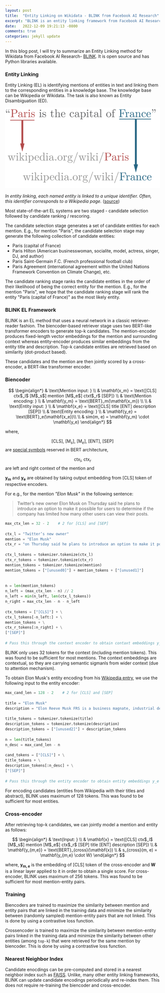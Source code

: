 ```yaml
---
layout: post
title:  "Entity Linking on Wikidata - BLINK from Facebook AI Research"
excerpt: "BLINK is an entity linking framework from Facebook AI Research which implements a classic neural network based retriever-reader architecture for entity linking."
date:   2022-12-09 19:21:13 -0800
comments: true
categories: jekyll update
---
```


In this blog post, I will try to summarize an Entity Linking method for Wikidata from Facebook AI Research- [BLINK][blink-link]. It is open source and has Python libraries available.

### Entity Linking

Entity Linking (EL) is identifying mentions of entities in text and linking them to the corresponding entities in a knowledge base. The knowledge base can be Wikipedia or Wikidata. The task is also known as Entity Disambiguation (ED).

![el-image]

*In entity linking, each named entity is linked to a unique identifier. Often, this identifier corresponds to a Wikipedia page.* ([source](https://en.wikipedia.org/wiki/File:Entity_Linking_-_Short_Example.png))

Most state-of-the-art EL systems are two staged - candidate selection followed by candidate ranking / rescoring. 

The candidate selection stage generates a set of candidate entities for each mention. E.g., for mention "Paris", the candidate selection stage may generate the following collection of candidate entities:

- Paris (capital of France)
- Paris Hilton (American businesswoman, socialite, model, actress, singer, DJ, and author)
- Paris Saint-Germain F.C. (French professional football club)
- Paris Agreement (international agreement within the United Nations Framework Convention on Climate Change), etc.

The candidate ranking stage ranks the candidate entities in the order of their likelihood of being the correct entity for the mention. E.g., for the mention "Paris", we hope that the candidate ranking stage will rank the entity "Paris (capital of France)" as the most likely entity.

### BLINK EL Framework

BLINK is an EL method that uses a neural network in a classic retriever-reader fashion. The biencoder-based retriever stage uses two BERT-like transformer encoders to generate top-k candidates. The mention-encoder produces fixed-length vector embeddings for the mention and surrounding context whereas entity-encoder produces similar embeddings from the entity title and description. Top-k candidate entities are retrieved based on similarity (dot-product based).

These candidates and the mention are then jointly scored by a cross-encoder, a BERT-like transformer encoder.

### Biencoder

<!-- Write a LaTex block that explains how mention and entity encodings are calculated -->
$$
\begin{align*}
& \text{Mention input: } \\
& \mathbf{x_m} = \text{[CLS] ctx$_l$ [M$_s$] mention [M$_e$] ctxt$_r$ [SEP]} \\
& \text{Mention encoding: } \\
& \mathbf{y_m} = \text{BERT}_m(\mathbf{x_m}) \\
\\
& \text{Entity input: } \\
& \mathbf{x_e} = \text{[CLS] title [ENT] description [SEP]} \\
& \text{Entity encoding: } \\
& \mathbf{y_e} = \text{BERT}_e(\mathbf{x_e})\\
\\
& sim(m, e) = \mathbf{y_m} \cdot \mathbf{y_e}
\end{align*}
$$

where, 

$$ \text{[CLS], [M$_s$], [M$_e$], [ENT], [SEP]} $$ are [special symbols](https://stackoverflow.com/questions/62452271/understanding-bert-vocab-unusedxxx-tokens) reserved in BERT architecture,

$$ \text{ctx$_l$, ctx$_r$}$$ are left and right context of the mention and 

$\mathbf{y_m}$ and $\mathbf{y_e}$ are obtained by taking output embedding from $\text{[CLS]}$ token of respective encoders. 

For e.g., for the mention _"Elon Musk"_ in the following sentence:

> Twitter’s new owner Elon Musk on Thursday said he plans to introduce an option to make it possible for users to determine if the company has limited how many other users can view their posts.

```python
max_ctx_len = 32 - 2    # 2 for [CLS] and [SEP]

ctx_l = "Twitter’s new owner"
mention = "Elon Musk"
ctx_r = "on Thursday said he plans to introduce an option to make it possible for users to determine if the company has limited how many other users can view their posts."

ctx_l_tokens = tokenizer.tokenize(ctx_l)
ctx_r_tokens = tokenizer.tokenize(ctx_r)
mention_tokens = tokenizer.tokenize(mention)
mention_tokens = ["[unused0]"] + mention_tokens + ["[unused1]"]


n = len(mention_tokens)
n_left = (max_ctx_len - n) // 2
n_left = min(n_left, len(ctx_l_tokens))
n_right = max_ctx_len - n - n_left

ctx_tokens = ["[CLS]"] + \
ctx_l_tokens[-n_left:] + \
mention_tokens + \
ctx_r_tokens[:n_right] + \
["[SEP]"]

# Pass this through the context encoder to obtain contaxt embeddings y_m
```

BLINK only uses 32 tokens for the context (including mention tokens). This was found to be sufficient for most mentions. The context embeddings are contextual, so they are carrying semantic sigmanls from wider context (due to attention mechanism).

To obtain Elon Musk's entity encoding from his [Wikipedia entry](https://en.wikipedia.org/wiki/Elon_Musk), we use the following input to the entity encoder:

```python
max_cand_len = 128 - 2    # 2 for [CLS] and [SEP]

title = "Elon Musk"
description = "Elon Reeve Musk FRS is a business magnate, industrial designer, engineer, and philanthropist. He is the founder, CEO, CTO and chief designer of SpaceX; early investor, CEO and product architect of Tesla, Inc.; founder of The Boring Company; co-founder of Neuralink; and co-founder and initial co-chairman of OpenAI. A centibillionaire, Musk is one of the richest people in the world."

title_tokens = tokenizer.tokenize(title)
description_tokens = tokenizer.tokenize(description)
description_tokens = ["[unused2]"] + description_tokens

n = len(title_tokens)
n_desc = max_cand_len - n

cand_tokens = ["[CLS]"] + \
title_tokens + \
description_tokens[:n_desc] + \
["[SEP]"]

# Pass this through the entity encoder to obtain entity embeddings y_e
```

For encoding candidates (entities from Wikipedia with their titles and abstract), BLINK uses maximum of 128 tokens. This was found to be sufficient for most entities.

### Cross-encoder

After retrieving top-k candidates, we can jointly model a mention and entity as follows:

$$
\begin{align*}
& \text{Input: } \\
& \mathbf{x} = \text{[CLS] ctx$_l$ [M$_s$] mention [M$_e$] ctx$_r$ [SEP] title [ENT] description [SEP]} \\
& \mathbf{y_{m,e}} = \text{BERT}_{cross}(\mathbf{x}) \\
& s_{cross}(m, e) = \mathbf{y_{m,e} \cdot W}
\end{align*}
$$

where, $\mathbf{y_{m,e}}$ is the embedding of $\text{[CLS]}$ token of the cross-encoder and $\mathbf{W}$ is a linear layer applied to it in order to obtain a single score. For cross-encoder, BLINK uses maximum of 256 tokens. This was found to be sufficient for most mention-entity pairs.

### Training

Biencoders are trained to maximize the similarity between mention and entity pairs that are linked in the training data and minimize the similarity between (randomly sampled) mention-entity pairs that are not linked. This is done by using a contrastive loss function.

Crossencoder is trained to maximize the similarity between mention-entity pairs linked in the training data and minimize the similarity between other entities (among `top-k`) that were retrieved for the same mention by biencoder. This is done by using a contrastive loss function.

### Nearest Neighbor Index

Candidate enocdings can be pre-computed and stored in a nearest neighbor index such as [FAISS](https://engineering.fb.com/2017/03/29/data-infrastructure/faiss-a-library-for-efficient-similarity-search/). Unlike, many other entity linking frameworks, BLINK can update candidate encodings periodically and re-index them. This does not require re-training the biencoder and cross-encoder.

[blink-link]: https://github.com/facebookresearch/BLINK
[el-image]: /assets/entity-linking/640px-Entity_Linking_-_Short_Example.png